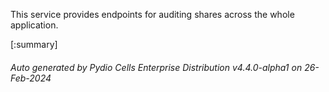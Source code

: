 






This service provides endpoints for auditing shares across the whole application.

[:summary]

###### Auto generated by Pydio Cells Enterprise Distribution v4.4.0-alpha1 on 26-Feb-2024
